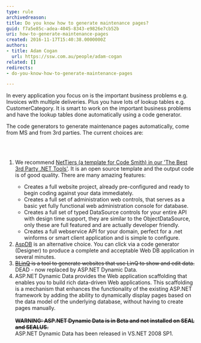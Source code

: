 ```yaml
---
type: rule
archivedreason: 
title: Do you know how to generate maintenance pages?
guid: f7a5e85c-adea-4045-8343-e9826e7cb52b
uri: how-to-generate-maintenance-pages
created: 2016-11-17T15:40:38.0000000Z
authors:
- title: Adam Cogan
  url: https://ssw.com.au/people/adam-cogan
related: []
redirects:
- do-you-know-how-to-generate-maintenance-pages

---
```



<p class="ssw15-rteElement-P">In every application you focus on is the important business problems e.g. Invoices with multiple deliveries. Plus you have lots of lookup tables e.g. CustomerCategory. It is smart to work on the important business problems and have the lookup tables done automatically using a code generator.</p><p class="ssw15-rteElement-P">​​The code generators to generate maintenance pages automatically, come from MS and from 3rd parties. The current choices are&#58;​<br></p>
<br><excerpt class='endintro'></excerpt><br>
<ol><li>​​We recommend&#160;<a href="https&#58;//www.ssw.com.au/ssw/Standards/DeveloperGeneral/netTools.aspx#NetTiers">NetTiers (a template for Code Smith) in our 'The Best 3rd Party .NET Tools'</a>. It is an open source template and the output code is of good quality. There are many amazing features&#58;<br></li><ul><li>Creates a full website project, already pre-configured and ready to begin coding against your data immediately.</li><li>Creates a full set of administration web controls, that serves as a basic yet fully functional web administration console for database.</li><li>Creates a full set of typed DataSource controls for your entire API with design time support, they are similar to the ObjectDataSource, only these are full featured and are actually developer friendly.</li><li>Creates a full webservice API for your domain, perfect for a .net winforms or smart client application and is simple to configure.</li></ul><li><a href="https&#58;//www.ssw.com.au/ssw/Standards/DeveloperGeneral/netTools.aspx#AspDB">AspDB</a>&#160;is an alternative choice. You can click via a code generator (Designer) to produce a complete and acceptable Web DB application in several minutes.</li><li><a href="https&#58;//www.ssw.com.au/ssw/Standards/DeveloperGeneral/netTools.aspx#BLinQ"><span style="text-decoration&#58;line-through;">BLinQ</span></a><strike>&#160;is a tool to generate websites that use LinQ to show and edit data.<br></strike>​DEAD - now replaced by ASP.NET Dynamic Data.</li><li>ASP.NET Dynamic Data provides the Web application scaffolding that enables you to build rich data-driven Web applications. This scaffolding is a mechanism that enhances the functionality of the existing ASP.NET framework by adding the ability to dynamically display pages based on the data model of the underlying database, without having to create pages manually.&#160;<br><br><span style="text-decoration&#58;line-through;"><strong>WARNING&#58; ASP.NET Dynamic Data is in Beta and not installed on SEAL and SEALUS.</strong></span>&#160;<br>ASP.NET Dynamic Data has been released in VS.NET 2008 SP1.</li></ol><p><br></p>


